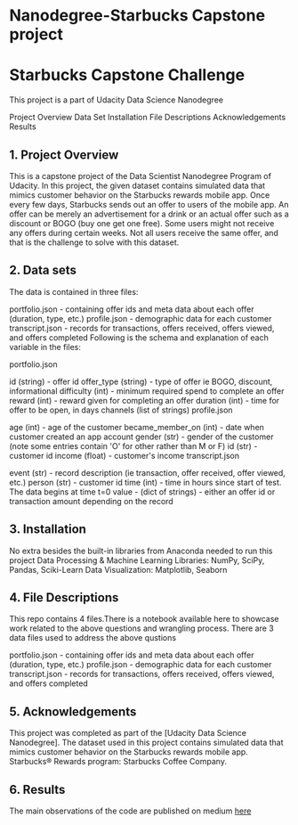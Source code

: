 # Nanodegree-Starbucks Capstone project
# Starbucks Capstone Challenge
This project is a part of Udacity Data Science Nanodegree

Project Overview
Data Set
Installation
File Descriptions
Acknowledgements
Results

## 1. Project Overview
This is a capstone project of the Data Scientist Nanodegree Program of Udacity. In this project, the given dataset contains simulated data that mimics customer behavior on the Starbucks rewards mobile app. Once every few days, Starbucks sends out an offer to users of the mobile app. An offer can be merely an advertisement for a drink or an actual offer such as a discount or BOGO (buy one get one free). Some users might not receive any offers during certain weeks. Not all users receive the same offer, and that is the challenge to solve with this dataset.

## 2. Data sets
The data is contained in three files:

portfolio.json - containing offer ids and meta data about each offer (duration, type, etc.)
profile.json - demographic data for each customer
transcript.json - records for transactions, offers received, offers viewed, and offers completed
Following is the schema and explanation of each variable in the files:

portfolio.json

id (string) - offer id
offer_type (string) - type of offer ie BOGO, discount, informational
difficulty (int) - minimum required spend to complete an offer
reward (int) - reward given for completing an offer
duration (int) - time for offer to be open, in days
channels (list of strings)
profile.json

age (int) - age of the customer
became_member_on (int) - date when customer created an app account
gender (str) - gender of the customer (note some entries contain 'O' for other rather than M or F)
id (str) - customer id
income (float) - customer's income
transcript.json

event (str) - record description (ie transaction, offer received, offer viewed, etc.)
person (str) - customer id
time (int) - time in hours since start of test. The data begins at time t=0
value - (dict of strings) - either an offer id or transaction amount depending on the record

## 3. Installation
No extra besides the built-in libraries from Anaconda needed to run this project
Data Processing & Machine Learning Libraries: NumPy, SciPy, Pandas, Sciki-Learn
Data Visualization: Matplotlib, Seaborn


## 4. File Descriptions
This repo contains 4 files.There is a notebook available here to showcase work related to the above questions and wrangling process. There are 3 data files used to address the above qustions

portfolio.json - containing offer ids and meta data about each offer (duration, type, etc.)
profile.json - demographic data for each customer
transcript.json - records for transactions, offers received, offers viewed, and offers completed

## 5. Acknowledgements
This project was completed as part of the [Udacity Data Science Nanodegree]. The dataset used in this project contains simulated data that mimics customer behavior on the Starbucks rewards mobile app. Starbucks® Rewards program: Starbucks Coffee Company.

## 6. Results 
The main observations of the code are published on medium [here](https://medium.com/@sara_96045/starbucks-capstone-challenge-b894bc313e8b )
